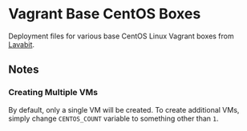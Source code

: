 # Vagrant Base CentOS Boxes

Deployment files for various base CentOS Linux Vagrant boxes from [Lavabit](https://github.com/lavabit/robox/).

## Notes

### Creating Multiple VMs

By default, only a single VM will be created.  To create additional VMs, simply change `CENTOS_COUNT` variable to something other than `1`.

<!-- EOF -->
